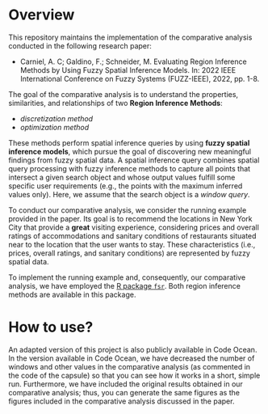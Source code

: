 # Overview 

This repository maintains the implementation of the comparative analysis conducted in the following research paper:

- Carniel, A. C; Galdino, F.; Schneider, M. Evaluating Region Inference Methods by Using Fuzzy Spatial Inference Models. In: 2022 IEEE International Conference on Fuzzy Systems (FUZZ-IEEE), 2022, pp. 1-8.

The goal of the comparative analysis is to understand the properties, similarities, and relationships of two **Region Inference Methods**:
- _discretization method_
- _optimization method_

These methods perform spatial inference queries by using **fuzzy spatial inference models**, which pursue the goal of discovering new meaningful findings from fuzzy spatial data. A spatial inference query combines spatial query processing with fuzzy inference methods to capture all points that intersect a given search object and whose output values fulfill some specific user requirements (e.g., the points with the maximum inferred values only). Here, we assume that the search object is a _window query_.

To conduct our comparative analysis, we consider the running example provided in the paper. Its goal is to recommend the locations in New York City that provide a **great** visiting experience, considering prices and overall ratings of accommodations and sanitary conditions of restaurants situated near to the location that the user wants to stay. These characteristics (i.e., prices, overall ratings, and sanitary conditions) are represented by fuzzy spatial data.

To implement the running example and, consequently, our comparative analysis, we have employed the [R package `fsr`](https://cran.r-project.org/package=fsr). Both region inference methods are available in this package.

# How to use?

An adapted version of this project is also publicly available in Code Ocean. In the version available in Code Ocean, we have decreased the number of windows and other values in the comparative analysis (as commented in the code of the capsule) so that you can see how it works in a short, simple run. Furthermore, we have included the original results obtained in our comparative analysis; thus, you can generate the same figures as the figures included in the comparative analysis discussed in the paper.
